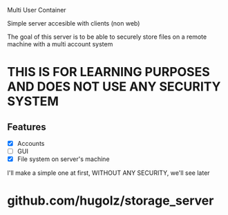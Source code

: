 Multi User Container

Simple server accesible with clients (non web)

The goal of this server is to be able to securely store files on a remote machine with a multi account system

# THIS IS FOR LEARNING PURPOSES AND DOES NOT USE ANY SECURITY SYSTEM

## Features 
- [x] Accounts
- [ ] GUI
- [x] File system on server's machine

I'll make a simple one at first, WITHOUT ANY SECURITY, we'll see later

# github.com/hugolz/storage_server
